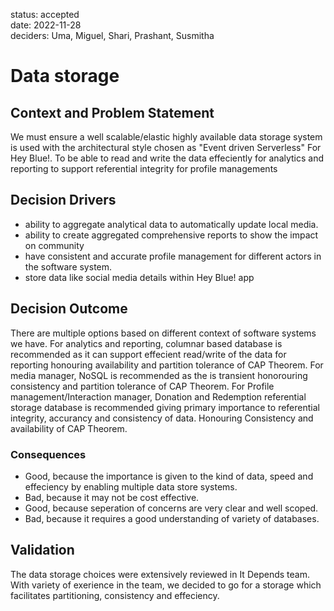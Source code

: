 status: accepted  
date: 2022-11-28  
deciders: Uma, Miguel, Shari, Prashant, Susmitha

# Data storage

## Context and Problem Statement

We must ensure a well scalable/elastic highly available data storage system is used with the architectural style chosen as "Event driven Serverless" For Hey Blue!. 
To be able to read and write the data effeciently for analytics and reporting
to support referential integrity for profile managements

## Decision Drivers

* ability to aggregate analytical data to automatically update local media. 
* ability to create aggregated comprehensive reports to show the impact on community
* have consistent and accurate profile management for different actors in the software system.
* store data like social media details within Hey Blue! app

## Decision Outcome
There are multiple options based on different context of software systems we have. 
For analytics and reporting, columnar based database is recommended as it can support effecient read/write of the data for reporting honouring availability and partition tolerance of CAP Theorem.
For media manager, NoSQL is recommended as the is transient honorouring consistency and partition tolerance of CAP Theorem. 
For Profile management/Interaction manager, Donation and Redemption referential storage database is recommended giving primary importance to referential integrity, accurancy and consistency of data. Honouring Consistency and availability of CAP Theorem. 

### Consequences

* Good, because the importance is given to the kind of data, speed and effeciency by enabling multiple data store systems.
* Bad, because it may not be cost effective.
* Good, because seperation of concerns are very clear and well scoped.
* Bad, because it requires a good understanding of variety of databases.


## Validation

The data storage choices were extensively reviewed in It Depends team. With variety of exerience in the team, we decided to go for a storage which facilitates partitioning, consistency and effeciency. 

